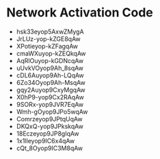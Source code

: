 # Network Activation Code
* hsk33eyop5AxwZMygA
* JrLUz-yop-kZGE8qAw
* XPotieyop-kZFagqAw
* cmaWXuyop-kZEQkqAw
* AqRlOuyop-kGDNcqAw
* uUvkVOyop9Ah_8sqAw
* cDL6Auyop9Ah-LQqAw
* 6Zo34Oyop9Ah-MsqAw
* gqy2Auyop9CxyMgqAw
* X0hP9-yop9Cx2RAqAw
* 9SORx-yop9JVR7EqAw
* Wmh-gOyop9JPo5wqAw
* Comrzeyop9JPtqUqAw
* DKQxQ-yop9JPkskqAw
* 18Eczeyop9JP8gIqAw
* 1x1lIeyop9IC6x4qAw
* cQt_8Oyop9IC3M8qAw